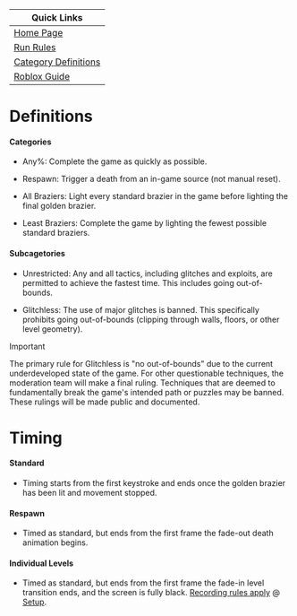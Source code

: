 | Quick Links |
|---|
| [Home Page](https://lightwork-speedrunning.github.io/light-work-speedrunning/) |
| [Run Rules](https://lightwork-speedrunning.github.io/light-work-speedrunning/run_rules.html) |
| [Category Definitions](https://lightwork-speedrunning.github.io/light-work-speedrunning/category_definitions.html) |
| [Roblox Guide](https://lightwork-speedrunning.github.io/light-work-speedrunning/roblox_guide.html) |

# Definitions

#### Categories

- Any%: Complete the game as quickly as possible.

- Respawn: Trigger a death from an in-game source (not manual reset).

- All Braziers: Light every standard brazier in the game before lighting the final golden brazier.

- Least Braziers: Complete the game by lighting the fewest possible standard braziers.

#### Subcagetories

- Unrestricted: Any and all tactics, including glitches and exploits, are permitted to achieve the fastest time. This includes going out-of-bounds.

- Glitchless: The use of major glitches is banned. This specifically prohibits going out-of-bounds (clipping through walls, floors, or other level geometry).

> [!IMPORTANT]
> The primary rule for Glitchless is "no out-of-bounds" due to the current underdeveloped state of the game. For other questionable techniques, the moderation team will make a final ruling. Techniques that are deemed to fundamentally break the game's intended path or puzzles may be banned. These rulings will be made public and documented.

# Timing

#### Standard
- Timing starts from the first keystroke and ends once the golden brazier has been lit and movement stopped.

#### Respawn
- Timed as standard, but ends from the first frame the fade-out death animation begins.

#### Individual Levels
- Timed as standard, but ends from the first frame the fade-in level transition ends, and the screen is fully black. [Recording rules apply](https://lightwork-speedrunning.github.io/light-work-speedrunning/run_rules.html#video-submission) @ <ins>Setup</ins>.
